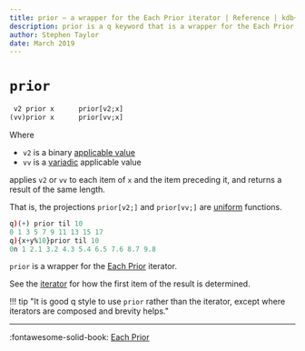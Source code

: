 ```yaml
---
title: prior – a wrapper for the Each Prior iterator | Reference | kdb+ and q documentation
description: prior is a q keyword that is a wrapper for the Each Prior iterator.
author: Stephen Taylor
date: March 2019
---
```

# `prior`



```txt
 v2 prior x      prior[v2;x]
(vv)prior x      prior[vv;x]
```

Where

-   `v2` is a binary [applicable value](../basics/glossary.md#applicable-value)
-   `vv` is a [variadic](../basics/variadic.md) applicable value

applies `v2` or `vv` to each item of `x` and the item preceding it, and returns a result of the same length.

That is, the projections  `prior[v2;]` and `prior[vv;]` are [uniform](../basics/glossary.md#uniform-function) functions.

```q
q)(+) prior til 10
0 1 3 5 7 9 11 13 15 17
q){x+y%10}prior til 10
0n 1 2.1 3.2 4.3 5.4 6.5 7.6 8.7 9.8
```

`prior` is a wrapper for the [Each Prior](maps.md#each-prior) iterator.

See the [iterator](maps.md#each-prior) for how the first item of the result is determined.

!!! tip "It is good q style to use `prior` rather than the iterator, except where iterators are composed and brevity helps."

----

:fontawesome-solid-book:
[Each Prior](maps.md#each-prior)